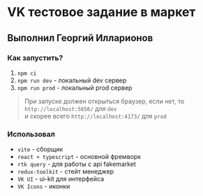 # VK тестовое задание в маркет
## Выполнил Георгий Илларионов

### Как запустить? 
1. ```npm ci```
2. ```npm run dev``` - локальный dev сервер
3. ```npm run prod``` - локальный prod сервер

> При запуске должен открыться браузер, если нет, то \
> `http://localhost:5656/` для `dev` \
> и скорее всего `http://localhost:4173/` для `prod` 

### Использовал
- `vite` - сборщик
- `react + typescript` - основной фремворк
- `rtk query` - для работы с api fakemarket
- `redux-toolkit` - стейт менеджер
- `VK UI` - ui-kit для интерфейса
- `VK Icons` - иконки